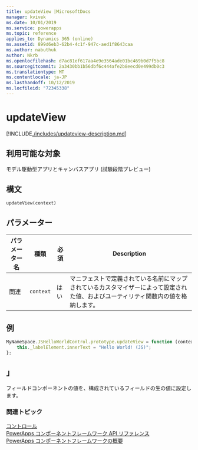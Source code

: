```yaml
---
title: updateView |MicrosoftDocs
manager: kvivek
ms.date: 10/01/2019
ms.service: powerapps
ms.topic: reference
applies_to: Dynamics 365 (online)
ms.assetid: 899d6eb3-62b4-4c1f-947c-aed1f8643caa
ms.author: nabuthuk
author: Nkrb
ms.openlocfilehash: d7ac81ef617aa4e9e3564ade01bc469b0d7f5bc8
ms.sourcegitcommit: 2a3430bb1b56dbf6c444afe2b8eecd0e499db0c3
ms.translationtype: MT
ms.contentlocale: ja-JP
ms.lasthandoff: 10/12/2019
ms.locfileid: "72345338"
---
```

# <a name="updateview"></a>updateView

[!INCLUDE[./includes/updateview-description.md](./includes/updateview-description.md)]

## <a name="available-for"></a>利用可能な対象 

モデル駆動型アプリとキャンバスアプリ (試験段階プレビュー)

## <a name="syntax"></a>構文

`updateView(context)`

## <a name="parameters"></a>パラメーター

| パラメーター名|種類|必須|Description|
| ------------- |----|--------|-----------|
|関連|`context`|はい|マニフェストで定義されている名前にマップされているカスタマイザーによって設定された値、およびユーティリティ関数内の値を格納します。|

## <a name="example"></a>例

```JavaScript
MyNameSpace.JSHelloWorldControl.prototype.updateView = function (context) {
    this._labelElement.innerText = "Hello World! (JS)";
};
```

## <a name="remarks"></a>」

フィールドコンポーネントの値を、構成されているフィールドの生の値に設定します。


### <a name="related-topics"></a>関連トピック

[コントロール](../control.md)<br/>
[PowerApps コンポーネントフレームワーク API リファレンス](../../reference/index.md)<br/>
[PowerApps コンポーネントフレームワークの概要](../../overview.md)